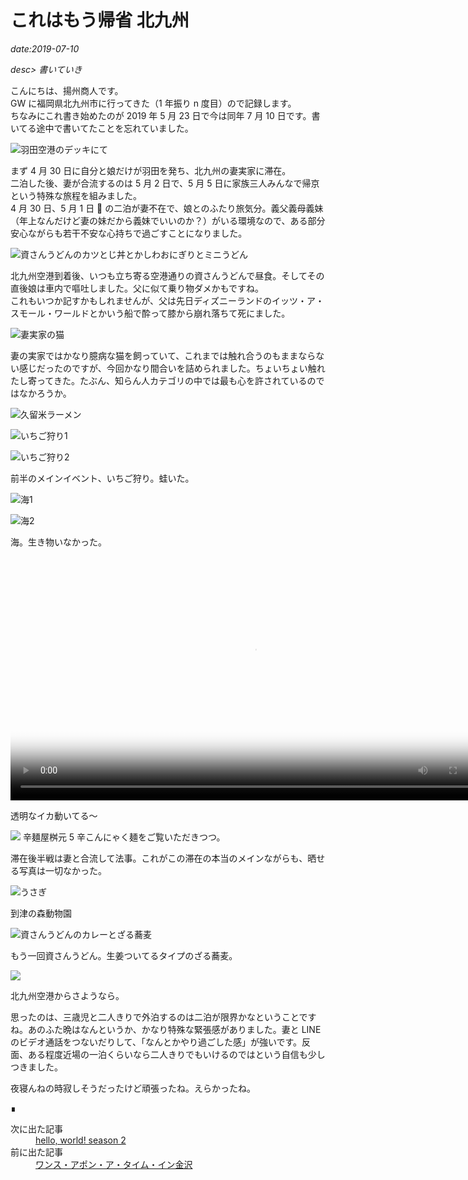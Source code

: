 # これはもう帰省 北九州

*date:2019-07-10*

*desc> 書いていき*

こんにちは、揚州商人です。  
GW に福岡県北九州市に行ってきた（1 年振り n 度目）ので記録します。  
ちなみにこれ書き始めたのが 2019 年 5 月 23 日で今は同年 7 月 10 日です。書いてる途中で書いてたことを忘れていました。

![羽田空港のデッキにて](https://lh3.googleusercontent.com/pw/AM-JKLXImz6qbsmuKlIVdWzd-6RQQZcDnZEYBmQAPgMzOm7UQ4npYfLqG-rH7Z6O2VyGLvCH3tuOTxwcnwGIL3-pvWQ9DzCaFUahWGL9LoSaJB_toDYRLWWprzyQJGPnTBUdT-Qg2RsnVGgK1CurdcsQ0icdbA=w780-h439)

まず 4 月 30 日に自分と娘だけが羽田を発ち、北九州の妻実家に滞在。  
二泊した後、妻が合流するのは 5 月 2 日で、5 月 5 日に家族三人みんなで帰京という特殊な旅程を組みました。  
4 月 30 日、5 月 1 日  の二泊が妻不在で、娘とのふたり旅気分。義父義母義妹（年上なんだけど妻の妹だから義妹でいいのか？）がいる環境なので、ある部分安心ながらも若干不安な心持ちで過ごすことになりました。

![資さんうどんのカツとじ丼とかしわおにぎりとミニうどん](https://lh3.googleusercontent.com/pw/AM-JKLUf_WEkorNCeV-_gzE12-VqpywiSJs0d230GTwQuTO4SZYI_e2jBLpRG0cg6Y5kItCuL5xCpfekFVofYqTZu8S92aa4zMCqnQrQFCOlDOO-2F7vEIQF2vR03ZAAMulDRXym7ZZ9dLAHbu34b0zxis9QlA=w780-h585)

北九州空港到着後、いつも立ち寄る空港通りの資さんうどんで昼食。そしてその直後娘は車内で嘔吐しました。父に似て乗り物ダメかもですね。  
これもいつか記すかもしれませんが、父は先日ディズニーランドのイッツ・ア・スモール・ワールドとかいう船で酔って膝から崩れ落ちて死にました。

![妻実家の猫](https://lh3.googleusercontent.com/pw/AM-JKLXzTM_LRIi5ZZasHtxjVYmebWzRZ69SI-KtaN91pLJ1X9L6-fXsYgI1GF8J8HGb9dRuvS8YWFJLd28eD1XTNa23gEOoyc2Lmds_KPz0pB2O6zwwxWOlxxbSF5rW53CCaA_4FlEGA0EBR80K0ARI6kIGcQ=w780-h1040)

妻の実家ではかなり臆病な猫を飼っていて、これまでは触れ合うのもままならない感じだったのですが、今回かなり間合いを詰められました。ちょいちょい触れたし寄ってきた。たぶん、知らん人カテゴリの中では最も心を許されているのではなかろうか。

![久留米ラーメン](https://lh3.googleusercontent.com/pw/AM-JKLUpoxrSQyn7kvwMZ3x-Ag0dhZ5UKNkdJwq2eULKtBic2wLahzwq1ncuNCgentW1-E2U5pbQIe3TTPqymFRh9AcKBpBAunkabOL92QfHBaEfT99bITazfcMntGiLOH-Vj1wwgRyimPPW0d2fNT-NFLdhhg=w780-h1040)

![いちご狩り1](https://lh3.googleusercontent.com/pw/AM-JKLV68MaI8Eovv8Qi1ZcrsVhi88c1rXEja-0xs_-VlDcOLv46WZF39KhBLYd7bAplb_a7IHN5Fghf1oG6F2unksCNwyJIh5DLFv00IAkE7onR_sMG8aq5HcHpZoFQi_yzLZh4r7ksc33uVZRq_A1xZ0s44g=w780-h1040)

![いちご狩り2](https://lh3.googleusercontent.com/pw/AM-JKLUWCuHrvQRQt5QB8q6A2jnnDkeVztNYLaGRYay_mPUzjuJpKXHABOvVbE2j1OQXQZ47_D55HC_7DfZaokze-7yNp4-D8Ku6oOuZ_VCEoOEeqlgq-1pnnI7-lIhKxiNnLgD6UcN9GfTveMgQZE3w1AtD9Q=w780-h1385)

前半のメインイベント、いちご狩り。蛙いた。

![海1](https://lh3.googleusercontent.com/pw/AM-JKLWAWzmhagNchXeFW6Qt_ZLV5ZV-nzSqrq30K-r0LfqHiqnrezCj-X5BM91_Cb8-MQLFABsQUsy2h7exKg8xHEYkEh3NXTlS6OvXYuparFQPXnnaL4FrxXYu-4dCUY7X0YTNULbskcJx5LxkXr1g_cqyaw=w780-h585)

![海2](https://lh3.googleusercontent.com/pw/AM-JKLWB5tYtwB5O3zas9yB0DkPkGTGvPB-7_zJC4flWTSmGQbb6pMCNUZuScxNSFTnkTT5WzNVgOqGNXKWkRclm0x7wQkin_-s47eb2DFwsSwx6q8VYjXmN-xtSy28E0qHj2Lsp-lEsLARWMAIJjsbiyQOwjw=w780-h585)

海。生き物いなかった。

<video controls preload="metadata" poster="https://lh3.googleusercontent.com/pw/AM-JKLWOT99nxKGDJvJjxLQJlgDYaeKqH9moSl9v58W1ArhG7AM2ATH6MTLz0uwIj7Upr5r5KVjFbi-wZ_9ui5sBGrJlg9seOg_tY-Wwbrj1OgJ8mE_dxYQHboyOR1p1pMr6wERiSNWncBGSFIerunP_qQrG7Q=w1112-h1968" title="イカ動画" width="780">
  <source src="https://user-images.githubusercontent.com/4241290/133202579-e476bc08-bf57-4832-95fb-870ad5e232c1.mp4" type="video/mp4">
  This browser does not support the video element.
</video>

透明なイカ動いてる〜

![](https://lh3.googleusercontent.com/pw/AM-JKLU3KUgeNjteaiqHtBV0C3yNVveJoMFTVHw_O4FGG_tyIAHnoCN9VXn3r8GlDF3O49XfNTREZY6u7gtITfzQc3gn2D-qOy2mlQ1ONKKG6LR4rO-rei5txxnf3B5sTt5lRIrq7-mwzZGxIqRiCo6XCsrtOw=w780-h1040)
辛麺屋桝元 5 辛こんにゃく麺をご覧いただきつつ。

滞在後半戦は妻と合流して法事。これがこの滞在の本当のメインながらも、晒せる写真は一切なかった。

![うさぎ](https://lh3.googleusercontent.com/pw/AM-JKLWmE8_zue1ndXchsSETt2sKSchNVa8rgWzZI5AKwOLbdf6nclt2pJQ3xihRUA34sx0uUYChOAVeB0gyFdLY8lIQ0p4sB_BvmUoh_8yshTaQpGPTboLKAEw3pJ3uPsTEbtNL8yeboXMg2cLR1kDcHLX6nw=w780-h439)

到津の森動物園

![資さんうどんのカレーとざる蕎麦](https://lh3.googleusercontent.com/pw/AM-JKLUSFu75-TXCIwEXVYj4rzavppaDxaMSImZPuxFDebR3hWuK-Fdm28DLgmAjKqh9oZNql3pPtIkNf8fSBE31ZeNrps4M2c5f3ZDI5R1QQLrvUteO3NAGqXWVAux-Q4qYY3Y94-jUBWSBUv_eYQB7Ri44Hg=w780-h585)

もう一回資さんうどん。生姜ついてるタイプのざる蕎麦。

![](https://lh3.googleusercontent.com/pw/AM-JKLVcWvoY6CiEtFNXev3FEbfVI6Tn93qvkfyf4MQdYGhTT9npZ20B9-NpDsbe8rTnMy54YGlVnd1M1sf5tmTksidu6gJ9uLS7toegfz24vs5aS-w2IRLm3e6C_KJkWVnaDcvWBCaNKgv3gM3qtd9QV_D0qQ=w780-h585)

北九州空港からさようなら。

思ったのは、三歳児と二人きりで外泊するのは二泊が限界かなということですね。あのふた晩はなんというか、かなり特殊な緊張感がありました。妻と LINE のビデオ通話をつないだりして、「なんとかやり過ごした感」が強いです。反面、ある程度近場の一泊くらいなら二人きりでもいけるのではという自信も少しつきました。

夜寝んねの時寂しそうだったけど頑張ったね。えらかったね。


<footer>&#8718;</footer>
<nav class="post-recent">
  <dl><dt>次に出た記事</dt>
  <dd><a href="hello-world!-season-2">hello, world! season 2</a></dd><dt>前に出た記事</dt>
  <dd><a href="trip-to-kanazawa">ワンス・アポン・ア・タイム・イン金沢</a></dd></dl>
</nav>